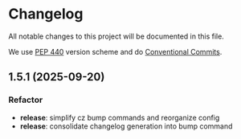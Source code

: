 # Changelog

All notable changes to this project will be documented in this file.

We use [PEP 440](https://peps.python.org/pep-0440/) version scheme and
do [Conventional Commits](https://www.conventionalcommits.org/en/v1.0.0/).

## 1.5.1 (2025-09-20)

### Refactor

- **release**: simplify cz bump commands and reorganize config
- **release**: consolidate changelog generation into bump command
